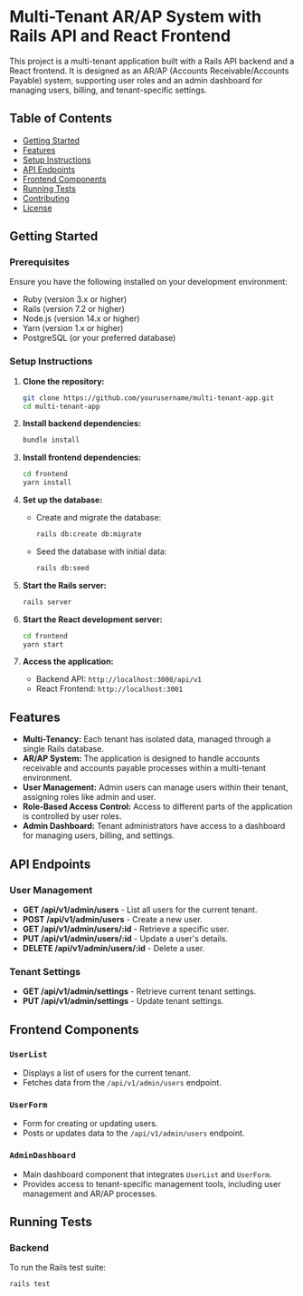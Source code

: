 # Multi-Tenant AR/AP System with Rails API and React Frontend

This project is a multi-tenant application built with a Rails API backend and a React frontend. It is designed as an AR/AP (Accounts Receivable/Accounts Payable) system, supporting user roles and an admin dashboard for managing users, billing, and tenant-specific settings.

## Table of Contents

- [Getting Started](#getting-started)
- [Features](#features)
- [Setup Instructions](#setup-instructions)
- [API Endpoints](#api-endpoints)
- [Frontend Components](#frontend-components)
- [Running Tests](#running-tests)
- [Contributing](#contributing)
- [License](#license)

## Getting Started

### Prerequisites

Ensure you have the following installed on your development environment:

- Ruby (version 3.x or higher)
- Rails (version 7.2 or higher)
- Node.js (version 14.x or higher)
- Yarn (version 1.x or higher)
- PostgreSQL (or your preferred database)

### Setup Instructions

1. **Clone the repository:**

    ```bash
    git clone https://github.com/yourusername/multi-tenant-app.git
    cd multi-tenant-app
    ```

2. **Install backend dependencies:**

    ```bash
    bundle install
    ```

3. **Install frontend dependencies:**

    ```bash
    cd frontend
    yarn install
    ```

4. **Set up the database:**

    - Create and migrate the database:

      ```bash
      rails db:create db:migrate
      ```

    - Seed the database with initial data:

      ```bash
      rails db:seed
      ```

5. **Start the Rails server:**

    ```bash
    rails server
    ```

6. **Start the React development server:**

    ```bash
    cd frontend
    yarn start
    ```

7. **Access the application:**

   - Backend API: `http://localhost:3000/api/v1`
   - React Frontend: `http://localhost:3001`

## Features

- **Multi-Tenancy:** Each tenant has isolated data, managed through a single Rails database.
- **AR/AP System:** The application is designed to handle accounts receivable and accounts payable processes within a multi-tenant environment.
- **User Management:** Admin users can manage users within their tenant, assigning roles like admin and user.
- **Role-Based Access Control:** Access to different parts of the application is controlled by user roles.
- **Admin Dashboard:** Tenant administrators have access to a dashboard for managing users, billing, and settings.

## API Endpoints

### User Management

- **GET /api/v1/admin/users** - List all users for the current tenant.
- **POST /api/v1/admin/users** - Create a new user.
- **GET /api/v1/admin/users/:id** - Retrieve a specific user.
- **PUT /api/v1/admin/users/:id** - Update a user's details.
- **DELETE /api/v1/admin/users/:id** - Delete a user.

### Tenant Settings

- **GET /api/v1/admin/settings** - Retrieve current tenant settings.
- **PUT /api/v1/admin/settings** - Update tenant settings.

## Frontend Components

### `UserList`

- Displays a list of users for the current tenant.
- Fetches data from the `/api/v1/admin/users` endpoint.

### `UserForm`

- Form for creating or updating users.
- Posts or updates data to the `/api/v1/admin/users` endpoint.

### `AdminDashboard`

- Main dashboard component that integrates `UserList` and `UserForm`.
- Provides access to tenant-specific management tools, including user management and AR/AP processes.

## Running Tests

### Backend

To run the Rails test suite:

```bash
rails test
